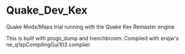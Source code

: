 # Quake_Dev_Kex
Quake Mods/Maps trial running with the Quake Kex Remaster engine

This is built with progs_dump and trenchbroom. Compiled with eriqw's ne_q1spCompilingGui103 compiler
